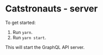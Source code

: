 # Catstronauts - server

To get started:

1. Run `yarn`.
2. Run `yarn start`.

This will start the GraphQL API server.
